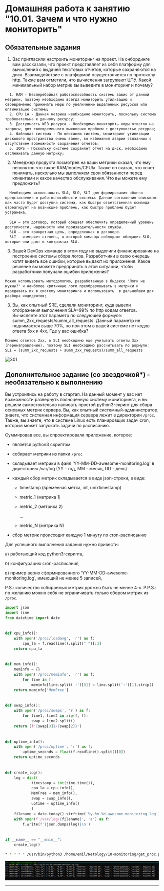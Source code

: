 # Домашняя работа к занятию "10.01. Зачем и что нужно мониторить"

## Обязательные задания

1. Вас пригласили настроить мониторинг на проект. На онбординге вам рассказали, что проект представляет из себя 
платформу для вычислений с выдачей текстовых отчетов, которые сохраняются на диск. Взаимодействие с платформой 
осуществляется по протоколу http. Также вам отметили, что вычисления загружают ЦПУ. Какой минимальный набор метрик вы
выведите в мониторинг и почему?
```
  1. RAM - Бесперебойная работоспособность системы завис от данной метрики, поэтому необходимо всегда мониторить утилизацию и своевременно принимать меры по увеличению выделенных ресурсов или оптимизацию системы;
  2. CPU LA - Данная метрика необходимо мониторить, поскольку система требовательна к данному ресурсу;
  3. Доступность WEB ресурса - Необходимо мониторить коды ответов на запросы, для своевременного выявления проблем с доступностью ресурса;
  4. Файловая система - По описанию системы, мониторинг утилизации дискового пространства очень важен, во избежания аварии связанных с отсутствием возможности сохранения отчетов;
  5. IOPS - Поскольку системе сохраняет отчет на диск, необходимо отслеживать данную метрику;
```
2. Менеджер продукта посмотрев на ваши метрики сказал, что ему непонятно что такое RAM/inodes/CPUla. Также он сказал, 
что хочет понимать, насколько мы выполняем свои обязанности перед клиентами и какое качество обслуживания. Что вы 
можете ему предложить?
``` 
  Необходимо использовать SLA, SLO, SLI для формирования общего представления о работоспособности системы. Данные соглашения описывают как часто будет доступна система, как быстро ответственная команда отреагирует на возникшие проблемы, как быстро проблемы будет устранена.

  SLA — это договор, который обещает обеспечить определенный уровень доступности, надежности или производительности службы.
  SLO — это конкретная цель, определенная в договоре.
  SLI — измеряет степень, в которой команды соблюдают обещания SLO, которые они дают в контрактах SLA.
```
3. Вашей DevOps команде в этом году не выделили финансирование на построение системы сбора логов. Разработчики в свою 
очередь хотят видеть все ошибки, которые выдают их приложения. Какое решение вы можете предпринять в этой ситуации, 
чтобы разработчики получали ошибки приложения?
```
Можно использовать методологию, разработанную в Яндексе "Логи не нужны?" и наиболее критичные логи преобразовывать в метрики и передавать их в систему мониторинга и использовать  в дальнейшем для разбора инцидентов;
```
3. Вы, как опытный SRE, сделали мониторинг, куда вывели отображения выполнения SLA=99% по http кодам ответов. 
Вычисляете этот параметр по следующей формуле: summ_2xx_requests/summ_all_requests. Данный параметр не поднимается выше 
70%, но при этом в вашей системе нет кодов ответа 5xx и 4xx. Где у вас ошибка?

```
Помимо ответов 2хх, в SLI необходимо еще учитывать ответы 3хх (перенаправление), поэтому SLI необходимо рассчитывать по формуле:
SLI = (summ_2xx_requests + summ_3xx_requests)/summ_all_requests
```
![301](https://http.cat/301)
## Дополнительное задание (со звездочкой*) - необязательно к выполнению

Вы устроились на работу в стартап. На данный момент у вас нет возможности развернуть полноценную систему 
мониторинга, и вы решили самостоятельно написать простой python3-скрипт для сбора основных метрик сервера. Вы, как 
опытный системный-администратор, знаете, что системная информация сервера лежит в директории `/proc`. 
Также, вы знаете, что в системе Linux есть  планировщик задач cron, который может запускать задачи по расписанию.

Суммировав все, вы спроектировали приложение, которое:
- является python3 скриптом
- собирает метрики из папки `/proc`
- складывает метрики в файл 'YY-MM-DD-awesome-monitoring.log' в директорию /var/log 
(YY - год, MM - месяц, DD - день)
- каждый сбор метрик складывается в виде json-строки, в виде:
  + timestamp (временная метка, int, unixtimestamp)
  + metric_1 (метрика 1)
  + metric_2 (метрика 2)
  
     ...
     
  + metric_N (метрика N)
  
- сбор метрик происходит каждую 1 минуту по cron-расписанию

Для успешного выполнения задания нужно привести:

а) работающий код python3-скрипта,

б) конфигурацию cron-расписания,

в) пример верно сформированного 'YY-MM-DD-awesome-monitoring.log', имеющий не менее 5 записей,

P.S.: количество собираемых метрик должно быть не менее 4-х.
P.P.S.: по желанию можно себя не ограничивать только сбором метрик из `/proc`.

```python
import json
import time
from datetime import date


def cpu_info():
    with open('/proc/loadavg', 'r') as f:
        cpu_la = f.readline().split(" ")[:3]
    return cpu_la


def mem_info():
    meminfo = {}
    with open('/proc/meminfo', 'r') as f:
        for line in f:
            meminfo[line.split(':')[0]] = line.split(':')[1].strip()
    return meminfo['MemFree']


def swap_info():
    with open('/proc/swaps', 'r') as f:
        for line1, line2 in zip(f, f):
            swap = line2.split()
    return (f'{swap[3]}/{swap[2]}')


def uptime_info():
    with open('/proc/uptime', 'r') as f:
        uptime_seconds = float(f.readline().split()[0])
    return uptime_seconds


def create_log():
    log = dict(
            timestamp = int(time.time()),
            cpu_la = cpu_info(),
            MemFree = mem_info(),
            swap = swap_info(),
            uptime = uptime_info()
            )
    filename = date.today().strftime('%y-%m-%d-awesome-monitoring.log')
    with open(f'/var/log/{filename}', 'a') as f:
        f.write(f'{json.dumps(log)}\n')


if __name__ == "__main__":
    create_log()

```
```bash
* * * * * /usr/bin/python3 /home/emil/Netology/10-monitoring/get_proc.py
```

![log](./screenshots/log.png)

---
